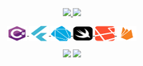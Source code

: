 <div align="center">
   <a href="https://github.com/mario-neb">
      <img height="180em" src="https://github-readme-stats.vercel.app/api?username=mario-neb&show_icons=true&theme=dark&include_all_commits=true&count_private=true"/>
      <img height="180em" src="https://github-readme-stats.vercel.app/api/top-langs/?username=mario-neb&layout=compact&theme=dark&langs_count=8&hide=shell,tsql,c,c%2B%2B,ruby,objective-c,cmake"/>
      <div style="display: inline_block"><br>
         <img align="center" alt="Csharp" height="30" width="40" src="https://raw.githubusercontent.com/devicons/devicon/master/icons/csharp/csharp-original.svg">
         <img align="center" alt="Flutter" height="30" width="40" src="https://raw.githubusercontent.com/devicons/devicon/master/icons/flutter/flutter-plain.svg">
         <img align="center" alt="Dart" height="30" width="40" src="https://github.com/devicons/devicon/blob/master/icons/dart/dart-plain.svg">
         <img align="center" alt="Swift" height="30" width="40" src="https://github.com/devicons/devicon/blob/master/icons/swift/swift-plain.svg">
         <img align="center" alt="Laravel" height="30" width="40" src="https://raw.githubusercontent.com/devicons/devicon/master/icons/laravel/laravel-plain.svg">
         <img align="center" alt="Firebase" height="30" width="40" src="https://raw.githubusercontent.com/devicons/devicon/master/icons/firebase/firebase-plain.svg">
      </div>
      <br>
      <div> 
   <a href = "mailto:marionebiaj@gmail.com"><img src="https://img.shields.io/badge/-Gmail-%23333?style=for-the-badge&logo=gmail&logoColor=white" target="_blank"></a>
   <a href="https://www.linkedin.com/in/marionebiaj/" target="_blank"><img src="https://img.shields.io/badge/-LinkedIn-%230077B5?style=for-the-badge&logo=linkedin&logoColor=white" target="_blank"></a> 
   </div>
</div>
